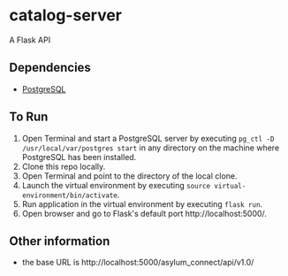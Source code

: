 # catalog-server
A Flask API

## Dependencies
* [PostgreSQL](https://www.postgresql.org/download/)

## To Run
1. Open Terminal and start a PostgreSQL server by executing `pg_ctl -D /usr/local/var/postgres start` in any directory on the machine where PostgreSQL has been installed.
2. Clone this repo locally.
2. Open Terminal and point to the directory of the local clone.
3. Launch the virtual environment by executing `source virtual-environment/bin/activate`.
4. Run application in the virtual environment by executing `flask run`.
5. Open browser and go to Flask's default port http://localhost:5000/.

## Other information
* the base URL is http://localhost:5000/asylum_connect/api/v1.0/
